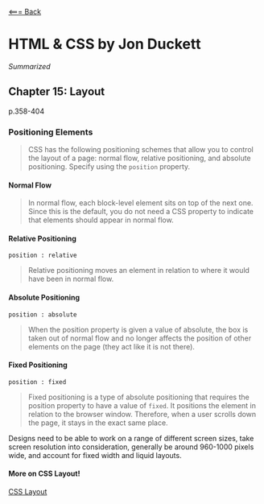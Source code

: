 [<=== Back](README.md)

# HTML & CSS by Jon Duckett
*Summarized*

## Chapter 15: Layout
p.358-404

### Positioning Elements

> CSS has the following positioning schemes that allow you to control the layout of a page: normal flow, relative positioning, and absolute positioning. Specify using the `position` property.

#### Normal Flow

> In normal flow, each block-level element sits on top of the next one. Since this is the default, you do not need a CSS property to indicate that elements should appear in normal flow.

#### Relative Positioning
`position : relative`

> Relative positioning moves an element in relation to where it would have been in normal flow.

#### Absolute Positioning
`position : absolute`

> When the position property is given a value of absolute, the box is taken out of normal flow and no longer affects the position of other elements on the page (they act like it is not there).

#### Fixed Positioning
`position : fixed`

> Fixed positioning is a type of absolute positioning that requires the position property to have a value of `fixed`. It positions the element in relation to the browser window. Therefore, when a user scrolls down the page, it stays in the exact same place.

Designs need to be able to work on a range of different screen sizes, take screen resolution into consideration, generally be around 960-1000 pixels wide, and account for fixed width and liquid layouts.


#### More on CSS Layout!

[CSS Layout](https://web.dev/learn/css/layout/)
